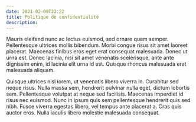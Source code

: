 ```yaml
---
date: 2021-02-09T22:22
title: Politique de confidentialité
description: 
---
```

Mauris eleifend nunc ac lectus euismod, sed ornare quam semper. Pellentesque ultrices mollis bibendum. Morbi congue risus sit amet laoreet placerat. Maecenas finibus eros eget erat consequat malesuada. Donec ut urna est. Donec lacinia, nisi sit amet venenatis scelerisque, ante ante dignissim enim, id lacinia elit urna id est. Quisque rhoncus malesuada erat malesuada aliquam.

Quisque ultrices nisl lorem, ut venenatis libero viverra in. Curabitur sed neque risus. Nulla massa sem, hendrerit pulvinar nulla eget, dictum lobortis sem. Pellentesque volutpat at neque sed facilisis. Maecenas imperdiet id risus nec euismod. Nunc in ipsum quis sem pellentesque hendrerit quis sed nibh. Fusce viverra egestas libero, vel tempus ante placerat a. Cras quis auctor eros. Nulla iaculis libero molestie malesuada consequat.
